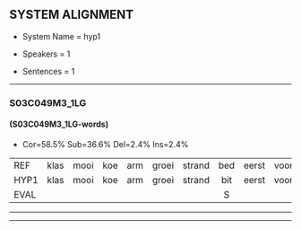 
## SYSTEM ALIGNMENT

- System Name = hyp1

- Speakers = 1

- Sentences = 1

---

### S03C049M3_1LG

#### (S03C049M3_1LG-words)

- Cor=58.5%	Sub=36.6%	Del=2.4%	Ins=2.4%

|  |  |  |  |  |  |  |  |  |  |  |  |  |  |  |  |  |  |  |  |  |  |  |  |  |  |  |  |  |  |  |  |  |  |  |  |  |  |  |  |  |  |
|:--- |:---:|:---:|:---:|:---:|:---:|:---:|:---:|:---:|:---:|:---:|:---:|:---:|:---:|:---:|:---:|:---:|:---:|:---:|:---:|:---:|:---:|:---:|:---:|:---:|:---:|:---:|:---:|:---:|:---:|:---:|:---:|:---:|:---:|:---:|:---:|:---:|:---:|:---:|:---:|:---:|:---:|
| REF | klas | mooi | koe | arm | groei | strand | bed | eerst | voor | draai | sjaal | herfst | duur | straat | leeuw | clown | hoek | krant | hout | vriend | gauw | chips | groen | feest | reis | jas | huis | paard | vijf | muts | nieuw | kind | bang | oog | zacht | schoen | plas |  | neus | knoop | plank |
| HYP1 | klas | mooi | koe | arm | groei | strand | bit | eerst | voor | trai | sjaal | herfst | muur | straat | leeuw | klouwn | hoek | krant | hout | vriend | gou | sips | groen | feest | res | jas |  | has | part | fetmuch | nieuw | kind | ban | ocg | zecht | schoen | plas | nu | is | knop | plank |
| EVAL |  |  |  |  |  |  | S |  |  | S |  |  | S |  |  | S |  |  |  |  | S | S |  |  | S |  | D | S | S | S |  |  | S | S | S |  |  | I | S | S |  |
---

---

